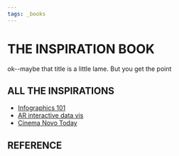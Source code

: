 ```yaml
---
tags: _books
---
```

THE INSPIRATION BOOK
===

ok--maybe that title is a little lame. But you get the point

## ALL THE INSPIRATIONS

* [Infographics 101](/MKXCRFvoRUiRC2OMrFTU9A)
* [AR interactive data vis](/OL1G8ikIQfysAN3VwKuXrA)
* [Cinema Novo Today](/O9XbRktpSJSiJ5xsWZdW7g)

## REFERENCE

